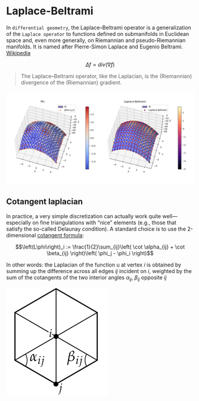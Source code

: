 # Laplace-Beltrami
In `differential geometry`, the Laplace–Beltrami operator is a generalization of the `Laplace operator` to functions defined on submanifolds in Euclidean space and, even more generally, on Riemannian and pseudo-Riemannian manifolds. It is named after Pierre-Simon Laplace and Eugenio Beltrami. [Wikipedia](https://en.wikipedia.org/wiki/Laplace%E2%80%93Beltrami_operator)

$$\Delta f = div\left( \nabla f\right)$$

> The Laplace–Beltrami operator, like the Laplacian, is the (Riemannian) divergence of the (Riemannian) gradient.

![](img/plot.png)

## Cotangent laplacian

In practice, a very simple discretization can actually work quite well—especially on fine triangulations with “nice” elements (e.g., those that satisfy the so-called Delaunay condition). A standard choice is to use the 2-dimensional [cotangent formula](https://www.cs.cmu.edu/~kmcrane/Projects/Other/nDCotanFormula.pdf):

$$\left(L\phi\right)_i := \frac{1}{2}\sum_{ij}\left( \cot \alpha_{ij} + \cot \beta_{ij} \right)\left( \phi_j  - \phi_i \right)$$

In other words: the Laplacian of the function u at vertex $i$ is obtained by summing up the difference across all edges $ij$ incident on $i$, weighted by the sum of the cotangents of the two interior angles $\alpha_{ij}$, $\beta_{ij}$ opposite $ij$

![](img/node.png)